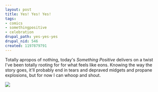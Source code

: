 ```yaml
--- 
layout: post
title: Yes! Yes! Yes!
tags: 
- comics
- somethingpositive
- celebration
drupal_path: yes-yes-yes
drupal_nid: 546
created: 1197879791
---
```

Totally apropos of nothing, today's <em>Something Positive</em> delivers on a twist I've been totally rooting for for what feels like eons. Knowing the way the story goes, it'll probably end in tears and depraved midgets and propane explosions, but for now I can whoop and shout.



<a href="http://www.somethingpositive.net/sp12102007.shtml"><img src="/files/peejee_davan.jpg"></a>
